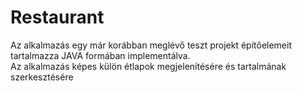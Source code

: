 # Restaurant

Az alkalmazás egy már korábban meglévő teszt projekt építőelemeit tartalmazza JAVA formában implementálva.
<br>
Az alkalmazás képes külön étlapok megjelenítésére és tartalmának szerkesztésére
